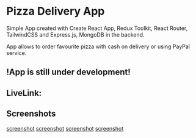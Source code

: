 # Pizza Delivery App

Simple App created with Create React App, Redux Toolkit, React Router, TailwindCSS and Express.js, MongoDB in the backend.

App allows to order favourite pizza with cash on delivery or using PayPal service.

## !App is still under development!

## LiveLink: 

## Screenshots

[screenshot](screens/screen1.jpeg)
[screenshot](screens/screen2.jpeg)
[screenshot](screens/screen3.jpeg)
[screenshot](screens/screen4.jpeg)